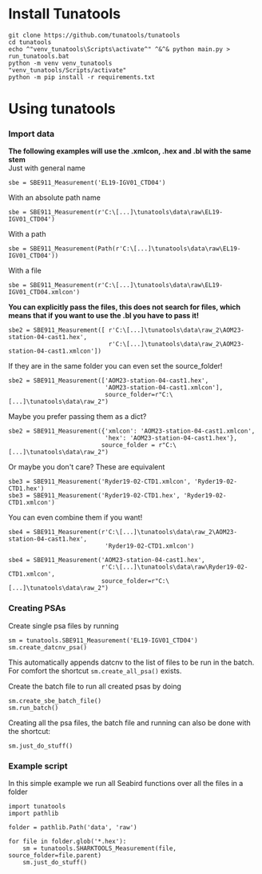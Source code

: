 # Install Tunatools
```
git clone https://github.com/tunatools/tunatools 
cd tunatools
echo ^"venv_tunatools\Scripts\activate^" ^&^& python main.py > run_tunatools.bat
python -m venv venv_tunatools
"venv_tunatools/Scripts/activate"
python -m pip install -r requirements.txt
```

# Using tunatools

### Import data
**The following examples will use the .xmlcon, .hex and .bl with the same stem**\
Just with general name
```
sbe = SBE911_Measurement('EL19-IGV01_CTD04')
```

With an absolute path name
```
sbe = SBE911_Measurement(r'C:\[...]\tunatools\data\raw\EL19-IGV01_CTD04')
```


With a path
```
sbe = SBE911_Measurement(Path(r'C:\[...]\tunatools\data\raw\EL19-IGV01_CTD04'))
```

With a file
```
sbe = SBE911_Measurement(r'C:\[...]\tunatools\data\raw\EL19-IGV01_CTD04.xmlcon')
```


**You can explicitly pass the files, this does not search for files, which means that if you want to use the .bl you have to pass it!**
```
sbe2 = SBE911_Measurement([ r'C:\[...]\tunatools\data\raw_2\AOM23-station-04-cast1.hex',
                            r'C:\[...]\tunatools\data\raw_2\AOM23-station-04-cast1.xmlcon'])
```

If they are in the same folder you can even set the source_folder!
```
sbe2 = SBE911_Measurement(['AOM23-station-04-cast1.hex',
                           'AOM23-station-04-cast1.xmlcon'],
                           source_folder=r"C:\[...]\tunatools\data\raw_2")
```

Maybe you prefer passing them as a dict?
```
sbe2 = SBE911_Measurement({'xmlcon': 'AOM23-station-04-cast1.xmlcon',
                           'hex': 'AOM23-station-04-cast1.hex'},
                          source_folder = r"C:\[...]\tunatools\data\raw_2")
```

Or maybe you don't care? These are equivalent
```
sbe3 = SBE911_Measurement('Ryder19-02-CTD1.xmlcon', 'Ryder19-02-CTD1.hex')
sbe3 = SBE911_Measurement('Ryder19-02-CTD1.hex', 'Ryder19-02-CTD1.xmlcon')
```

You can even combine them if you want!
```
sbe4 = SBE911_Measurement(r'C:\[...]\tunatools\data\raw_2\AOM23-station-04-cast1.hex',
                           'Ryder19-02-CTD1.xmlcon')
                           
sbe4 = SBE911_Measurement('AOM23-station-04-cast1.hex',
                          r'C:\[...]\tunatools\data\raw\Ryder19-02-CTD1.xmlcon',
                          source_folder=r"C:\[...]\tunatools\data\raw_2")
```

### Creating PSAs
Create single psa files by running
```
sm = tunatools.SBE911_Measurement('EL19-IGV01_CTD04')
sm.create_datcnv_psa()
```
This automatically appends datcnv to the list of files to be run in the batch.
For comfort the shortcut `sm.create_all_psa()` exists.

Create the batch file to run all created psas by doing
```
sm.create_sbe_batch_file()
sm.run_batch()
```

Creating all the psa files, the batch file and running can also be done with the shortcut:
```
sm.just_do_stuff()
```

### Example script
In this simple example we run all Seabird functions over all the files in a folder
```
import tunatools
import pathlib

folder = pathlib.Path('data', 'raw')

for file in folder.glob('*.hex'):
    sm = tunatools.SHARKTOOLS_Measurement(file, source_folder=file.parent)
    sm.just_do_stuff()
```

